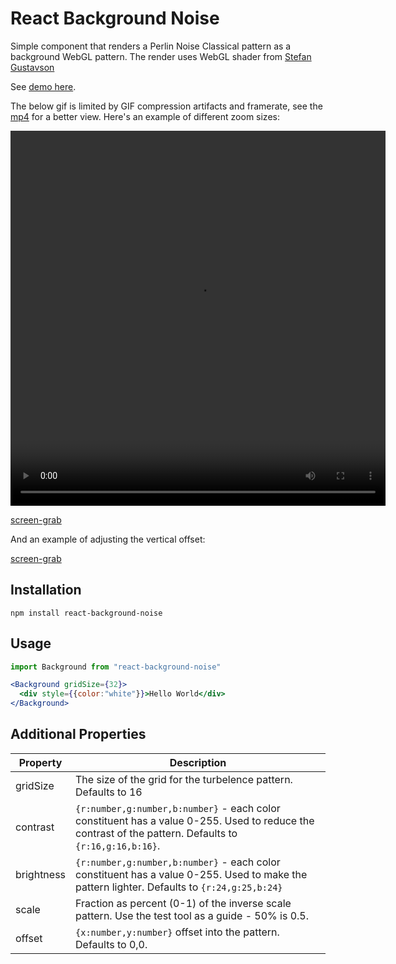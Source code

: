 # React Background Noise

Simple component that renders a Perlin Noise Classical pattern as a background WebGL pattern. The render uses WebGL shader from [Stefan Gustavson](http://staffwww.itn.liu.se/~stegu/simplexnoise/simplexnoise.pdf)

See [demo here](https://joewood.github.com/react-background-noise).

The below gif is limited by GIF compression artifacts and framerate, see the [mp4](https://github.com/joewood/react-background-noise/raw/master/docs/capture.mp4?raw=true) for a better view. Here's an example of different zoom sizes:

<div><video width="600" height="600" controls> 
  <source src="https://github.com/joewood/react-background-noise/raw/master/docs/capture.mp4?raw=true" type="video/mp4">
</video>
</div>

[screen-grab](https://github.com/joewood/react-background-noise/raw/master/docs/capture-zoom.gif?raw=true)

And an example of adjusting the vertical offset:

[screen-grab](https://github.com/joewood/react-background-noise/raw/master/docs/capture-vert.gif?raw=true)

## Installation

```
npm install react-background-noise
```

## Usage

```jsx
import Background from "react-background-noise"

<Background gridSize={32}>
  <div style={{color:"white"}}>Hello World</div>
</Background>
```

## Additional Properties

| Property   | Description                                                                                                                                            |
| ---------- | ------------------------------------------------------------------------------------------------------------------------------------------------------ |
| gridSize   | The size of the grid for the turbelence pattern. Defaults to 16                                                                                        |
| contrast   | `{r:number,g:number,b:number}` - each color constituent has a value 0-255. Used to reduce the contrast of the pattern. Defaults to `{r:16,g:16,b:16}`. |
| brightness | `{r:number,g:number,b:number}` - each color constituent has a value 0-255. Used to make the pattern lighter. Defaults to `{r:24,g:25,b:24}`            |
| scale      | Fraction as percent (0-1) of the inverse scale pattern. Use the test tool as a guide - 50% is 0.5.                                                     |
| offset     | `{x:number,y:number}` offset into the pattern. Defaults to 0,0.                                                                                        |
